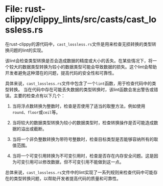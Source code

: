 # File: rust-clippy/clippy_lints/src/casts/cast_lossless.rs

在rust-clippy的源代码中，`cast_lossless.rs`文件是用来检查无损转换的类型转换问题的lint的实现。

该lint会检查类型转换是否会造成数据的精度或大小的丢失。在某些情况下，将一个较大的数据类型转换为较小的数据类型可能会导致数据的损失。这个lint会帮助开发者避免这种潜在的问题，提高代码的安全性和可靠性。

具体来说，`cast_lossless.rs`文件中包含了一个`lint`函数，用于检查代码中的类型转换。 当在代码中存在可能丢失数据的类型转换时，该lint函数会发出警告或错误。主要的检查点有以下几个：

1. 当将浮点数转换为整数时，检查是否使用了适当的取整方法，例如使用`round`、`floor`或`ceil`等。

2. 当将较大的数据类型转换为较小的数据类型时，检查转换操作是否可能造成数据的溢出或截断。

3. 当将一个非负整数转换为带符号整数时，检查目标类型是否能够容纳所有的取值范围。

4. 当将一个可变引用转换为不可变引用时，检查是否存在内存安全问题。这是因为可变引用可以修改数据，但不可变引用不能做到这一点。

总体来说，`cast_lossless.rs`文件中的lint实现了一系列规则来检查代码中可能存在的类型转换问题，以帮助开发者提高代码的质量和可靠性。

